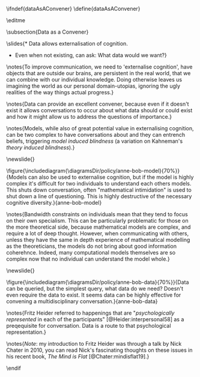 \ifndef{dataAsAConvener}
\define{dataAsAConvener}

\editme

\subsection{Data as a Convener}

\slides{* Data allows externalisation of cognition.
* Even when not existing, can ask: What data would we want?}

\notes{To improve communication, we need to 'externalise cognition',
have objects that are outside our brains, are persistent in the real
world, that we can combine with our individual knowledge. Doing
otherwise leaves us imagining the world as our personal
domain-utopias, ignoring the ugly realities of the way things actual
progress.}

\notes{Data can provide an excellent convener, because even if it
doesn't exist it allows conversations to occur about what data should
or could exist and how it might allow us to address the questions of
importance.}

\notes{Models, while also of great potential value in externalising
cognition, can be two complex to have conversations about and they can
entrench beliefs, triggering *model induced blindness* (a variation on
Kahneman's *theory induced blindness*).}

\newslide{}

\figure{\includediagram{\diagramsDir/policy/anne-bob-model}{70%}}{Models
can also be used to externalise cognition, but if the model is highly
complex it's difficult for two individuals to understand each others
models. This shuts down conversation, often "mathematical
intimidation" is used to shut down a line of questioning. This is
highly destructive of the necessary cognitive
diversity.}{anne-bob-model}

\notes{Bandwidth constraints on individuals mean that they tend to
focus on their own specialism. This can be particularly problematic
for those on the more theoretical side, because mathematical models
are complex, and require a lot of deep thought. However, when
communicating with others, unless they have the same in depth
experience of mathematical modelling as the theoreticians, the models
do not bring about good information coherehnce. Indeed, many
computational models themselves are so complex now that no individual
can understand the model whole.}

\newslide{}

\figure{\includediagram{\diagramsDir/policy/anne-bob-data}{70%}}{Data
can be queried, but the simplest query, what data do we need? Doesn't
even require the data to exist. It seems data can be highly effective
for convening a multidisciplinary conversation.}{anne-bob-data}


\notes{Fritz Heider referred to happenings that are "*psychologically
represented* in each of the participants" [@Heider:interpersonal58] as
a preqequisite for conversation. Data is a route to that psychological
representation.}

\notes{*Note*: my introduction to Fritz Heider was through a talk by
Nick Chater in 2010, you can read Nick's fascinating thoughts on these
issues in his recent book, *The Mind is Flat* [@Chater:mindisflat19].}

\endif
